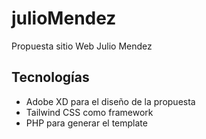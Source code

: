 # julioMendez
Propuesta sitio Web Julio Mendez

## Tecnologías
- Adobe XD para el diseño de la propuesta 
- Tailwind CSS como framework 
- PHP para generar el template